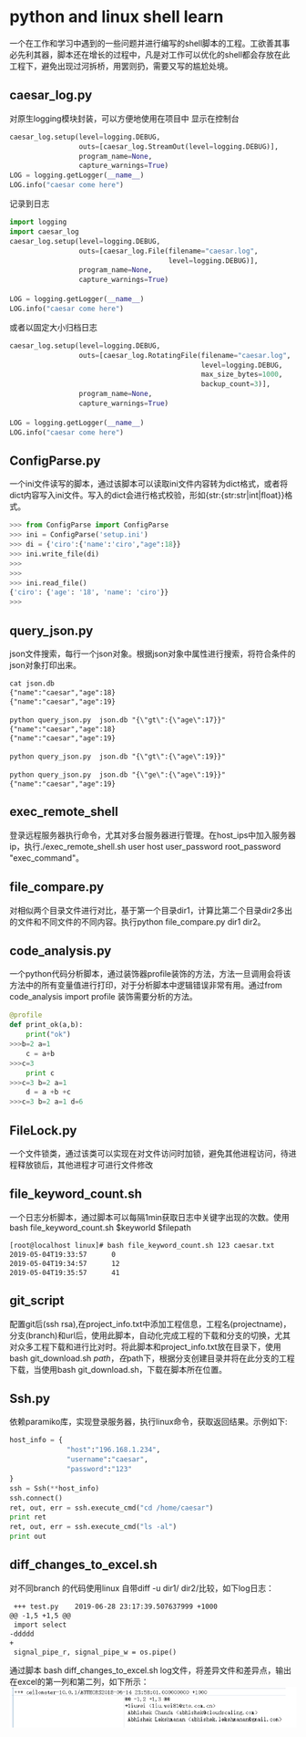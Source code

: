 # python and linux shell learn

一个在工作和学习中遇到的一些问题并进行编写的shell脚本的工程。工欲善其事必先利其器，脚本还在增长的过程中，凡是对工作可以优化的shell都会存放在此工程下，避免出现过河拆桥，用罢则扔，需要又写的尴尬处境。

## caesar_log.py
对原生logging模块封装，可以方便地使用在项目中
显示在控制台
``` python
caesar_log.setup(level=logging.DEBUG,
                 outs=[caesar_log.StreamOut(level=logging.DEBUG)],
                 program_name=None,
                 capture_warnings=True)
LOG = logging.getLogger(__name__)
LOG.info("caesar come here")
```
记录到日志
``` python
import logging
import caesar_log
caesar_log.setup(level=logging.DEBUG,
                 outs=[caesar_log.File(filename="caesar.log",
                                       level=logging.DEBUG)],
                 program_name=None,
                 capture_warnings=True)

LOG = logging.getLogger(__name__)
LOG.info("caesar come here")
```
或者以固定大小归档日志
``` python
caesar_log.setup(level=logging.DEBUG,
                 outs=[caesar_log.RotatingFile(filename="caesar.log",
                                               level=logging.DEBUG,
                                               max_size_bytes=1000,
                                               backup_count=3)],
                 program_name=None,
                 capture_warnings=True)

LOG = logging.getLogger(__name__)
LOG.info("caesar come here")
```
## ConfigParse.py

一个ini文件读写的脚本，通过该脚本可以读取ini文件内容转为dict格式，或者将dict内容写入ini文件。写入的dict会进行格式校验，形如{str:{str:str|int|float}}格式。

```python
>>> from ConfigParse import ConfigParse
>>> ini = ConfigParse('setup.ini')
>>> di = {'ciro':{'name':'ciro',"age":18}}
>>> ini.write_file(di)
>>>
>>>
>>> ini.read_file()
{'ciro': {'age': '18', 'name': 'ciro'}}
>>>
```
## query_json.py
json文件搜索，每行一个json对象。根据json对象中属性进行搜索，将符合条件的json对象打印出来。
```
cat json.db
{"name":"caesar","age":18}
{"name":"caesar","age":19}

python query_json.py  json.db "{\"gt\":{\"age\":17}}"
{"name":"caesar","age":18}
{"name":"caesar","age":19}

python query_json.py  json.db "{\"gt\":{\"age\":19}}"

python query_json.py  json.db "{\"ge\":{\"age\":19}}"
{"name":"caesar","age":19}
```
## exec_remote_shell

登录远程服务器执行命令，尤其对多台服务器进行管理。在host_ips中加入服务器ip，执行./exec_remote_shell.sh user host user_password root_password "exec_command"。

## file_compare.py
对相似两个目录文件进行对比，基于第一个目录dir1，计算比第二个目录dir2多出的文件和不同文件的不同内容。执行python file_compare.py dir1 dir2。

## code_analysis.py

一个python代码分析脚本，通过装饰器profile装饰的方法，方法一旦调用会将该方法中的所有变量值进行打印，对于分析脚本中逻辑错误非常有用。通过from code_analysis import profile 装饰需要分析的方法。

```python
@profile
def print_ok(a,b):
    print("ok")
>>>b=2 a=1
    c = a+b
>>>c=3
    print c
>>>c=3 b=2 a=1
    d = a +b +c
>>>c=3 b=2 a=1 d=6
```

## FileLock.py

一个文件锁类，通过该类可以实现在对文件访问时加锁，避免其他进程访问，待进程释放锁后，其他进程才可进行文件修改

## file_keyword_count.sh

一个日志分析脚本，通过脚本可以每隔1min获取日志中关键字出现的次数。使用 bash
file_keyword_count.sh $keyworld  $filepath

```
[root@localhost linux]# bash file_keyword_count.sh 123 caesar.txt
2019-05-04T19:33:57 	 0
2019-05-04T19:34:57 	 12
2019-05-04T19:35:57 	 41
```

## git_script

配置git后(ssh rsa),在project_info.txt中添加工程信息，工程名(projectname)，分支(branch)和url后，使用此脚本，自动化完成工程的下载和分支的切换，尤其对众多工程下载和进行比对时。将此脚本和project_info.txt放在目录下，使用bash git_download.sh $path，在$path下，根据分支创建目录并将在此分支的工程下载，当使用bash git_download.sh，下载在脚本所在位置。

## Ssh.py
依赖paramiko库，实现登录服务器，执行linux命令，获取返回结果。示例如下:
```python
host_info = {
              "host":"196.168.1.234",
              "username":"caesar",
              "password":"123"
}
ssh = Ssh(**host_info)
ssh.connect()
ret, out, err = ssh.execute_cmd("cd /home/caesar")
print ret
ret, out, err = ssh.execute_cmd("ls -al")
print out
```

## diff_changes_to_excel.sh
对不同branch 的代码使用linux 自带diff -u dir1/  dir2/比较，如下log日志：

```linux
 +++ test.py	2019-06-28 23:17:39.507637999 +1000
@@ -1,5 +1,5 @@
 import select
-ddddd
+
 signal_pipe_r, signal_pipe_w = os.pipe()
```
通过脚本 bash diff_changes_to_excel.sh log文件，将差异文件和差异点，输出在excel的第一列和第二列，如下所示：
![image](https://github.com/CaesarLinsa/shell/blob/master/images/diff_change_to_excel.png)

